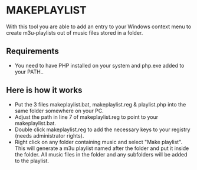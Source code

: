 # MAKEPLAYLIST

With this tool you are able to add an entry to your Windows context menu to create m3u-playlists out of music files stored in a folder.

## Requirements
* You need to have PHP installed on your system and php.exe added to your PATH..

## Here is how it works

* Put the 3 files makeplaylist.bat, makeplaylist.reg & playlist.php into the same folder somewhere on your PC.
* Adjust the path in line 7 of makeplaylist.reg to point to your makeplaylist.bat.
* Double click makeplaylist.reg to add the necessary keys to your registry (needs administrator rights).
* Right click on any folder containing music and select "Make playlist". This will generate a m3u playlist named after the folder and put it inside the folder. All music files in the folder and any subfolders will be added to the playlist.
